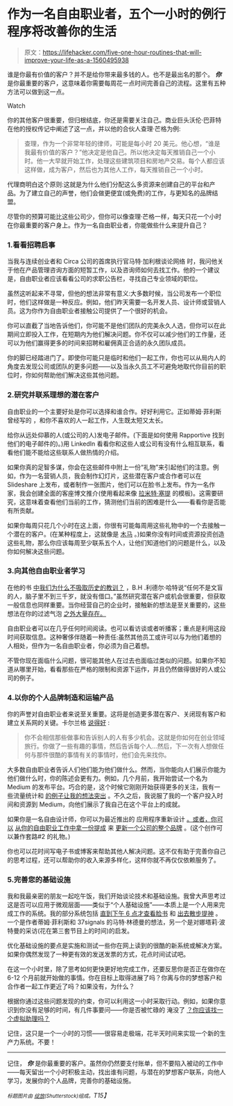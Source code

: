 # 作为一名自由职业者，五个一小时的例行程序将改善你的生活

> 原文：<https://lifehacker.com/five-one-hour-routines-that-will-improve-your-life-as-a-1560495938>

谁是你最有价值的客户？并不是给你带来最多钱的人。也不是最出名的那个。 ***你*** 是你最重要的客户，这意味着你需要每周花一点时间完善自己的流程。这里有五种方法可以做到这一点。

Watch

你的其他客户很重要，但归根结底，你还是需要关注自己。商业巨头沃伦·巴菲特在他的授权传记中阐述了这一点，并以他的合伙人查理·芒格为例:

> 查理，作为一个非常年轻的律师，可能是每小时 20 美元。他心想，“谁是我最有价值的客户？”他决定是他自己。所以他决定每天推销自己一个小时。他一大早就开始工作，处理这些建筑项目和房地产交易。每个人都应该这样做，成为客户，然后也为其他人工作，每天推销自己一个小时。

代理商明白这个原则:这就是为什么他们分配这么多资源来创建自己的平台和产品。为了建立自己的声誉，他们会做更便宜(或免费)的工作，与更知名的品牌结盟。

尽管你的预算可能比这些公司少，但你可以像查理·芒格一样，每天只花一个小时在你最重要的客户身上。作为一名自由职业者，你能做些什么来提升自己？

### 1.看看招聘启事

当我与连续创业者和 Circa 公司的首席执行官马特·加利根谈论网络 时，我问他关于他在产品管理咨询方面的短暂工作，以及咨询师如何去找工作。他的一个建议是，自由职业者应该看看公司的求职公告栏，寻找自己专业领域的职位。

虽然这听起来不寻常，但他的想法非常有意义:大多数时候，当公司发布一个职位时，他们这样做是一种反应。例如，他们昨天需要一名开发人员、设计师或营销人员。这为你作为自由职业者接触公司提供了一个很好的机会。

你可以直截了当地告诉他们，你可能不是他们团队的完美永久人选，但你可以在此期间立即投入工作，在短期内为他们解决问题。你不仅可以减少他们的工作量，还可以为他们赢得更多的时间来招聘和雇佣真正合适的永久团队成员。

你的脚已经踏进门了。即使你可能只是临时和他们一起工作，你也可以从局内人的角度去发现公司或团队的更多问题——以及当永久员工不可避免地取代你目前的职位时，你如何帮助他们解决这些其他问题。

### 2.研究并联系理想的潜在客户

自由职业的一个主要好处是你可以选择和谁合作。好好利用它。正如蒂姆·菲利斯曾经写的 ，和你不喜欢的人一起工作，人生既太短又太长。

给你从远处仰慕的人(或公司的人)发电子邮件。(下面是如何使用 Rapportive 找到他们的电子邮件的)。)用 LinkedIn 看看你和这些人或公司有没有什么相互联系，看看他们能不能给这些联系人做热情的介绍。

如果你真的足智多谋，你会在这些邮件中附上一份“礼物”来引起他们的注意。例如，作为一名营销人员，我会制作幻灯片，这些潜在客户或合作者可以在 Slideshare 上发布，或者制作一张图片，他们可以在脸书上发布。作为一名作家，我会创建全面的客座博文推介(使用看起来像 [拉米特·塞提](http://www.iwillteachyoutoberich.com/write-a-guest-post-for-i-will-teach-you-to-be-rich/) 的模板)。这需要研究，这意味着查看他们当前的工作，猜测他们当前的困难是什么——看看你是否能有所贡献。

如果你每周只花几个小时在这上面，你很有可能每周用这些礼物中的一个去接触一个潜在的客户。(在某种程度上，这就像是 [木马](https://medium.com/i-m-h-o/3a4450ee1de0) 。)如果你没有时间或资源投资创造这些礼物，那么你应该每周至少联系五个人，让他们知道他们的问题是什么，以及你如何解决这些问题。

### 3.向其他自由职业者学习

在他的书 [中我们为什么不吸取历史的教训？](http://www.amazon.com/Why-Dont-We-Learn-History/dp/004900025X?asc_campaign=InlineText&asc_refurl=https://lifehacker.com/five-one-hour-routines-that-will-improve-your-life-as-a-1560495938&asc_source=&tag=kinjalifehackerlink-20) ，B.H .利德尔·哈特说“任何不是文盲的人，脑子里不到三千岁，就没有借口。”虽然研究潜在客户或机会很重要，但获取一般信息也同样重要。当你经营自己的企业时，接触新的想法是至关重要的，这些想法在你的过滤气泡 [之外大量存在。](http://blog.busybuildingthings.com/post/79871235525/you-are-what-you-eat-and-why-you-should-spend-more-on)

自由职业者可以在几乎任何时间阅读。也可以看访谈或者听播客；重点是利用这段时间获取信息。这种奢侈伴随着一种责任:虽然其他员工或许可以与为他们着想的人相处，但作为一名自由职业者，你必须为自己着想。

不管你现在面临什么问题，很可能其他人在过去也面临过类似的问题。如果你不知道从哪里开始，看看那些在严格的限制和资源下运作，并且仍然做得很好的人或公司的例子。

### 4.以你的个人品牌制造和运输产品

你的声誉对自由职业者来说至关重要。这将是创造更多潜在客户、关闭现有客户和建立关系网的关键。卡尔兰格 [说得好](http://carl.flax.ie/dothingstellpeople.html) :

> 你不会相信那些做事和告诉别人的人有多少机会。这就是你如何在创业领域旅行。你做了一些有趣的事情，然后告诉每个人...然后，下一次有人想做任何与那件很酷的事情有关的事情时，他们会先来找你。

大多数自由职业者告诉人们他们能为他们做什么。然而，当你能向人们展示你能为他们做什么时，你的陈述会更有力。例如，几个月前，我开始尝试一个名为 Medium 的发布平台。巧合的是，这个时候它刚刚开始获得更多的关注，我有一些流量统计和 [的例子让我的想法突出](http://www.fastcompany.com/3015027/leadership-now/want-to-conquer-a-new-skill-do-it-every-day) 。不久之后，我说服了我的一个客户投入时间和资源到 Medium，向他们展示了我自己在这个平台上的成就。

如果你是一名自由设计师，你可以为最近推出的 应用程序重新设计 [。或者，你可以](http://www.jasonli.ca/cyberdust/) [从你的自由职业工作中拿一份提成](http://lifehacker.com/the-benefits-of-a-makecation-1000295565) 来 [更新一个公司的整个品牌](http://www.minimallyminimal.com/2012/7/3/the-next-microsoft.html) 。(这个创作可以兼作套路#2 的礼物。)

你也可以花时间写电子书或博客来帮助其他人解决问题。这不仅有助于完善你自己的思考过程，还可以帮助你的收入来源多样化，这样你就不再仅仅依赖服务了。

### 5.完善您的基础设施

我和我最亲密的朋友一起吃午饭，我们开始谈论技术和基础设施。我曾大声思考过这是否可以应用于微观层面——类似于“个人基础设施”——本质上是一个人用来完成工作的系统。我的部分系统包括 [直到下午 6 点才查看脸书](https://medium.com/i-m-h-o/b3500420da1b) 和 [出去散步提神](https://medium.com/introvert-power/bd4243ec15e1) 。一个是作者蒂姆·菲利斯和 37signals 的马特·林德曼的想法，另一个是对娜塔莉·波特曼的采访(花在第三套节目上的时间)的启发。

优化基础设施的要点是实施和测试一些你在网上读到的很酷的新系统或解决方案。如果你偶然发现了一种更有效的发送发票的方式，花点时间试试吧。

在这一个小时里，除了思考如何更快更好地完成工作，还要反思你是否正在做你在 6-12 个月前就开始做的事情。你在目标上取得进展了吗？你离与你的梦想客户和合作者一起工作更近了吗？如果没有，为什么？

根据你通过这些问题发现的约束，你可以利用这一小时采取行动。例如，如果你意识到你没有足够的时间，有几件事要问——你是否被忙碌的 淹没了 [？你应该找一个虚拟助理吗？](https://lifehacker.com/are-you-really-as-busy-as-you-think-you-are-5982344)

记住，这只是一个一小时的习惯——很容易走极端，花半天时间来实现一个新的生产力系统。不要！

* * *

记住， ***你*** 是你最重要的客户。虽然你仍然要支付账单，但不要陷入被动的工作中——每天留出一个小时积极主动，找出谁有问题，与潜在的梦想客户联系，向他人学习，发展你的个人品牌，完善你的基础设施。

*<small>标题图片由</small>* [*<small>绽放</small>*](http://www.shutterstock.com/pic-181277477/stock-vector-flat-design-style-modern-vector-illustration-concept-of-web-page-coding-and-programming-website.html)*<small>(Shutterstock)组成。</small>T15】*